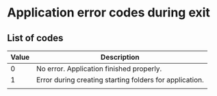 # Application error codes during exit

## List of codes

| Value | Description                                             |
|-------|---------------------------------------------------------|
| 0     | No error. Application finished properly.                |
| 1     | Error during creating starting folders for application. |
|       |                                                         |
